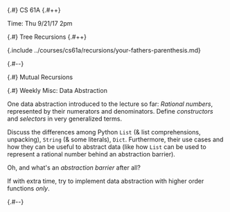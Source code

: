 
{.#} CS 61A
{.#++}

Time: Thu 9/21/17 2pm

{.#} Tree Recursions
{.#++}

{.include ../courses/cs61a/recursions/your-fathers-parenthesis.md}

{.#--}

{.#} Mutual Recursions

{.#} Weekly Misc: Data Abstraction

One data abstraction introduced to the lecture so far: *Rational numbers*, represented by their numerators and denominators. Define *constructors* and *selectors* in very generalized terms.

Discuss the differences among Python `List` (& list comprehensions, unpacking), `String` (& some literals), `Dict`. Furthermore, their use cases and how they can be useful to abstract data (like how `List` can be used to represent a rational number behind an abstraction barrier).

Oh, and what's an *abstraction barrier* after all?

If with extra time, try to implement data abstraction with higher order functions *only*.

{.#--}
